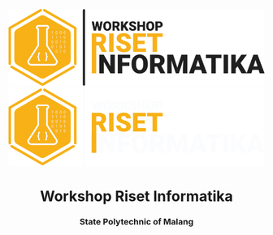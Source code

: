 ![Workshop Riset Informatika](./assets/wri-logo-light-compressed.png#gh-light-mode-only)
![Workshop Riset Informatika](./assets/wri-logo-dark-compressed.png#gh-dark-mode-only)

<center>
    <h1>Workshop Riset Informatika</h1>
    <h3>State Polytechnic of Malang</h3>
</center>

